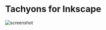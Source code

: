 # Tachyons for Inkscape

![screenshot](https://rawgit.com/luizbills/tachyons-inkscape/master/screenshot.png)
